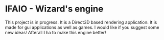 <h1>IFAIO - Wizard's engine</h1>

This project is in progress. It is a Direct3D based rendering application. It is made for gui applications as well as games. 
I would like if you suggest some new ideas! Afterall I ha to make this engine better!
